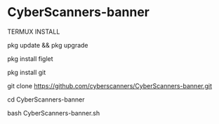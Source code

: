 # CyberScanners-banner



TERMUX INSTALL

pkg update && pkg upgrade

pkg install figlet

pkg install git

git clone https://github.com/cyberscanners/CyberScanners-banner.git

cd CyberScanners-banner

bash CyberScanners-banner.sh
